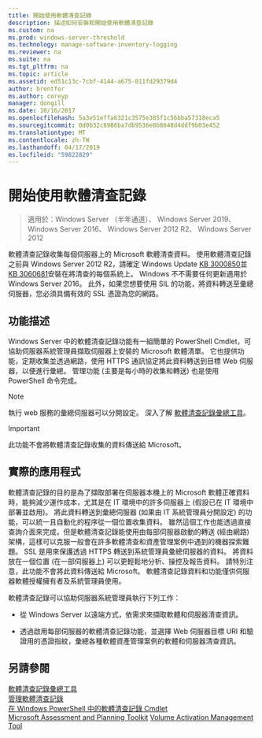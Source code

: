 ```yaml
---
title: 開始使用軟體清查記錄
description: 描述如何安裝和開始使用軟體清查記錄
ms.custom: na
ms.prod: windows-server-threshold
ms.technology: manage-software-inventory-logging
ms.reviewer: na
ms.suite: na
ms.tgt_pltfrm: na
ms.topic: article
ms.assetid: ed51c13c-7cbf-4144-a675-011fd29379d4
author: brentfor
ms.author: coreyp
manager: dongill
ms.date: 10/16/2017
ms.openlocfilehash: 5a3e51effa6321c3575e385f1c56bba57318eca5
ms.sourcegitcommit: 0d0b32c8986ba7db9536e0b8648d4ddf9b03e452
ms.translationtype: MT
ms.contentlocale: zh-TW
ms.lasthandoff: 04/17/2019
ms.locfileid: "59822829"
---
```

# <a name="get-started-with-software-inventory-logging"></a>開始使用軟體清查記錄

>適用於：Windows Server （半年通道）、 Windows Server 2019、 Windows Server 2016、 Windows Server 2012 R2、 Windows Server 2012

 軟體清查記錄收集每個伺服器上的 Microsoft 軟體清查資料。 使用軟體清查記錄之前與 Windows Server 2012 R2，請確定 Windows Update [KB 3000850](https://support.microsoft.com/kb/3000850)並[KB 3060681](https://support.microsoft.com/kb/3060681)安裝在將清查的每個系統上。 Windows 不不需要任何更新適用於 Windows Server 2016。 此外，如果您想要使用 SIL 的功能，將資料轉送至彙總伺服器，您必須具備有效的 SSL 憑證為您的網路。

## <a name="BKMK_OVER"></a>功能描述
Windows Server 中的軟體清查記錄功能有一組簡單的 PowerShell Cmdlet，可協助伺服器系統管理員擷取伺服器上安裝的 Microsoft 軟體清單。 它也提供功能，定期收集並透過網路，使用 HTTPS 通訊協定將此資料轉送到目標 Web 伺服器，以便進行彙總。 管理功能 (主要是每小時的收集和轉送) 也是使用 PowerShell 命令完成。

> [!NOTE]
> 執行 web 服務的彙總伺服器可以分開設定。 深入了解 [軟體清查記錄彙總工具](software-inventory-logging-aggregator.md)。

> [!IMPORTANT]
> 此功能不會將軟體清查記錄收集的資料傳送給 Microsoft。

## <a name="BKMK_APP"></a>實際的應用程式
軟體清查記錄的目的是為了擷取部署在伺服器本機上的 Microsoft 軟體正確資料時，能夠減少運作成本，尤其是在 IT 環境中的許多伺服器上 (假設已在 IT 環境中部署並啟用)。 將此資料轉送到彙總伺服器 (如果由 IT 系統管理員分開設定) 的功能，可以統一且自動化的程序從一個位置收集資料。 雖然這個工作也能透過直接查詢介面來完成，但是軟體清查記錄能使用由每部伺服器啟動的轉送 (經由網路) 架構，這樣可以克服一般會在許多軟體清查和資產管理案例中遇到的機器探索難題。 SSL 是用來保護透過 HTTPS 轉送到系統管理員彙總伺服器的資料。 將資料放在一個位置 (在一部伺服器上) 可以更輕鬆地分析、操控及報告資料。 請特別注意，此功能不會將此資料傳送給 Microsoft。 軟體清查記錄資料和功能僅供伺服器軟體授權擁有者及系統管理員使用。

軟體清查記錄可以協助伺服器系統管理員執行下列工作：

-   從 Windows Server 以遠端方式，依需求來擷取軟體和伺服器清查資訊。

-   透過啟用每部伺服器的軟體清查記錄功能，並選擇 Web 伺服器目標 URI 和驗證用的憑證指紋，彙總各種軟體資產管理案例的軟體和伺服器清查資訊。

## <a name="see-also"></a>另請參閱
[軟體清查記錄彙總工具](https://technet.microsoft.com/library/mt572043.aspx)<br>
[管理軟體清查記錄](manage-software-inventory-logging.md)<br>
[在 Windows PowerShell 中的軟體清查記錄 Cmdlet](https://technet.microsoft.com/library/dn283390.aspx)<br>
[Microsoft Assessment and Planning Toolkit](https://www.microsoft.com/download/en/details.aspx?id=7826)
[Volume Activation Management Tool](http://blogs.technet.com/b/volume-licensing/)

